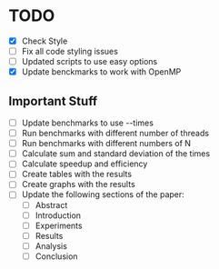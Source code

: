 # TODO

- [x] Check Style
- [ ] Fix all code styling issues
- [ ] Updated scripts to use easy options
- [x] Update benckmarks to work with OpenMP

## Important Stuff

- [ ] Update benchmarks to use --times
- [ ] Run benchmarks with different number of threads
- [ ] Run benchmarks with different numbers of N
- [ ] Calculate sum and standard deviation of the times
- [ ] Calculate speedup and efficiency
- [ ] Create tables with the results
- [ ] Create graphs with the results
- [ ] Update the following sections of the paper:
  - [ ] Abstract
  - [ ] Introduction
  - [ ] Experiments
  - [ ] Results
  - [ ] Analysis
  - [ ] Conclusion
